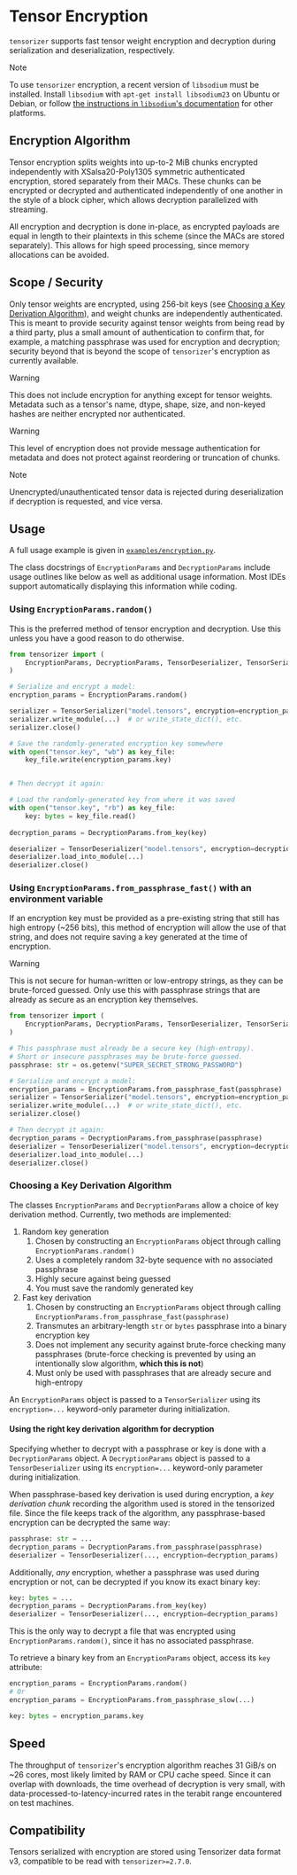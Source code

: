 # Tensor Encryption

`tensorizer` supports fast tensor weight encryption and decryption during
serialization and deserialization, respectively.

> [!NOTE]
> 
> To use `tensorizer` encryption, a recent version of `libsodium` must be
> installed. Install `libsodium` with `apt-get install libsodium23`
> on Ubuntu or Debian, or follow
> [the instructions in `libsodium`'s documentation](https://doc.libsodium.org/installation)
> for other platforms.

## Encryption Algorithm

Tensor encryption splits weights into up-to-2 MiB chunks encrypted independently
with XSalsa20-Poly1305 symmetric authenticated encryption,
stored separately from their MACs.
These chunks can be encrypted or decrypted and authenticated independently of
one another in the style of a block cipher,
which allows decryption parallelized with streaming.

All encryption and decryption is done in-place, as encrypted payloads are equal
in length to their plaintexts in this scheme (since the MACs are stored
separately).
This allows for high speed processing, since memory allocations can be avoided.

## Scope / Security

Only tensor weights are encrypted, using 256-bit keys (see
[Choosing a Key Derivation Algorithm](#choosing-a-key-derivation-algorithm)),
and weight chunks are independently authenticated.
This is meant to provide security against tensor weights from being read by a
third party, plus a small amount of authentication to confirm that,
for example, a matching passphrase was used for encryption and decryption;
security beyond that is beyond the scope of `tensorizer`'s encryption as
currently available.

> [!WARNING]
> 
> This does not include encryption for anything except for tensor weights.
> Metadata such as a tensor's name, dtype, shape, size, and non-keyed hashes
> are neither encrypted nor authenticated.

> [!WARNING]
> 
> This level of encryption does not provide message authentication for metadata
> and does not protect against reordering or truncation of chunks.

> [!NOTE]
> 
> Unencrypted/unauthenticated tensor data is rejected during deserialization
> if decryption is requested, and vice versa.

## Usage

A full usage example is given in
[`examples/encryption.py`](/examples/encryption.py).

The class docstrings of `EncryptionParams` and `DecryptionParams` include
usage outlines like below as well as additional usage information.
Most IDEs support automatically displaying this information while coding.

### Using `EncryptionParams.random()`

This is the preferred method of tensor encryption and decryption.
Use this unless you have a good reason to do otherwise.

```py
from tensorizer import (
    EncryptionParams, DecryptionParams, TensorDeserializer, TensorSerializer
)

# Serialize and encrypt a model:
encryption_params = EncryptionParams.random()

serializer = TensorSerializer("model.tensors", encryption=encryption_params)
serializer.write_module(...)  # or write_state_dict(), etc.
serializer.close()

# Save the randomly-generated encryption key somewhere
with open("tensor.key", "wb") as key_file:
    key_file.write(encryption_params.key)


# Then decrypt it again:

# Load the randomly-generated key from where it was saved
with open("tensor.key", "rb") as key_file:
    key: bytes = key_file.read()
 
decryption_params = DecryptionParams.from_key(key)

deserializer = TensorDeserializer("model.tensors", encryption=decryption_params)
deserializer.load_into_module(...)
deserializer.close()
```

### Using `EncryptionParams.from_passphrase_fast()` with an environment variable

If an encryption key must be provided as a pre-existing string that
still has high entropy (~256 bits), this method of encryption will allow the
use of that string, and does not require saving a key generated at the time
of encryption.

> [!WARNING]
> 
> This is not secure for human-written or low-entropy strings, as they can be
> brute-forced guessed. Only use this with passphrase strings that are already
> as secure as an encryption key themselves.

```py
from tensorizer import (
    EncryptionParams, DecryptionParams, TensorDeserializer, TensorSerializer
)

# This passphrase must already be a secure key (high-entropy).
# Short or insecure passphrases may be brute-force guessed.
passphrase: str = os.getenv("SUPER_SECRET_STRONG_PASSWORD")

# Serialize and encrypt a model:
encryption_params = EncryptionParams.from_passphrase_fast(passphrase)
serializer = TensorSerializer("model.tensors", encryption=encryption_params)
serializer.write_module(...)  # or write_state_dict(), etc.
serializer.close()

# Then decrypt it again:
decryption_params = DecryptionParams.from_passphrase(passphrase)
deserializer = TensorDeserializer("model.tensors", encryption=decryption_params)
deserializer.load_into_module(...)
deserializer.close()
```

### Choosing a Key Derivation Algorithm

The classes `EncryptionParams` and `DecryptionParams` allow a choice of
key derivation method. Currently, two methods are implemented:

1. Random key generation
    1. Chosen by constructing an `EncryptionParams` object through calling
       `EncryptionParams.random()`
    2. Uses a completely random 32-byte sequence with no associated passphrase
    3. Highly secure against being guessed
    4. You must save the randomly generated key
2. Fast key derivation
    1. Chosen by constructing an `EncryptionParams` object through calling
       `EncryptionParams.from_passphrase_fast(passphrase)`
    2. Transmutes an arbitrary-length `str` or `bytes` passphrase into a
       binary encryption key
    3. Does not implement any security against brute-force checking
       many passphrases (brute-force checking is prevented by using an
       intentionally slow algorithm, **which this is not**)
    4. Must only be used with passphrases that are already secure and
       high-entropy

An `EncryptionParams` object is passed to a `TensorSerializer` using its
`encryption=...` keyword-only parameter during initialization.

#### Using the right key derivation algorithm for decryption

Specifying whether to decrypt with a passphrase or key is done with
a `DecryptionParams` object.
A `DecryptionParams` object is passed to a `TensorDeserializer` using its
`encryption=...` keyword-only parameter during initialization.

When passphrase-based key derivation is used during encryption,
a *key derivation chunk* recording the algorithm used is stored
in the tensorized file. Since the file keeps track of the algorithm,
any passphrase-based encryption can be decrypted the same way:

```py
passphrase: str = ...
decryption_params = DecryptionParams.from_passphrase(passphrase)
deserializer = TensorDeserializer(..., encryption=decryption_params)
```

Additionally, *any* encryption,
whether a passphrase was used during encryption or not,
can be decrypted if you know its exact binary key:

```py
key: bytes = ...
decryption_params = DecryptionParams.from_key(key)
deserializer = TensorDeserializer(..., encryption=decryption_params)
```

This is the only way to decrypt a file that was encrypted using
`EncryptionParams.random()`, since it has no associated passphrase.

To retrieve a binary key from an `EncryptionParams` object, access its `key`
attribute:

```py
encryption_params = EncryptionParams.random()
# Or
encryption_params = EncryptionParams.from_passphrase_slow(...)

key: bytes = encryption_params.key
```

## Speed

The throughput of `tensorizer`'s encryption algorithm reaches 31 GiB/s on
~26 cores, most likely limited by RAM or CPU cache speed.
Since it can overlap with downloads, the time overhead of decryption is
very small, with data-processed-to-latency-incurred rates in the terabit range
encountered on test machines.

## Compatibility

Tensors serialized with encryption are stored using Tensorizer data format v3,
compatible to be read with `tensorizer>=2.7.0`.
